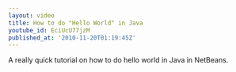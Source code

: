 ```yaml
---
layout: video
title: How to do "Hello World" in Java
youtube_id: EciUcU77jzM
published_at: '2010-11-20T01:19:45Z'
---
```

A really quick tutorial on how to do hello world in Java in NetBeans.